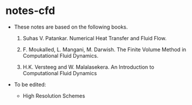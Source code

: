 # notes-cfd

* These notes are based on the following books. 

  1. Suhas V. Patankar. Numerical Heat Transfer and Fluid Flow.

  2. F. Moukalled, L. Mangani, M. Darwish. The Finite Volume Method in Computational Fluid Dynamics.

  3. H.K. Versteeg and W. Malalasekera. An Introduction to Computational Fluid Dynamics

* To be edited:
  
  - High Resolution Schemes
